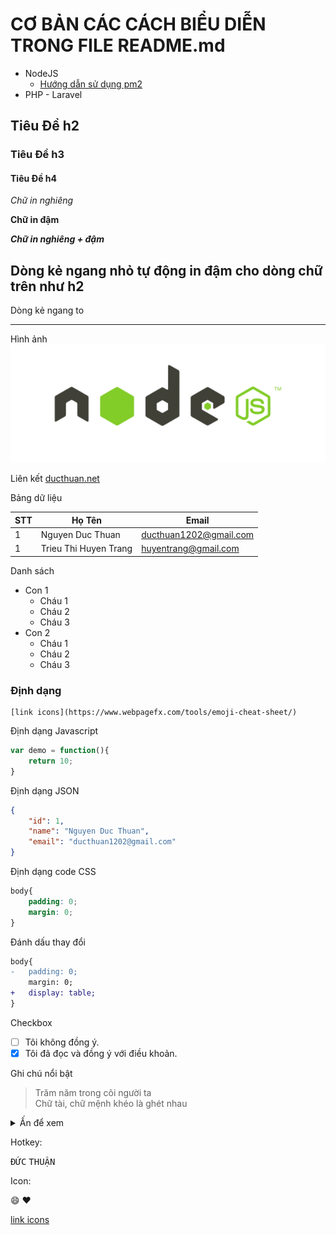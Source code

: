 # CƠ BẢN CÁC CÁCH BIỂU DIỄN TRONG FILE README.md

* NodeJS
    * [Hướng dẫn sử dụng pm2](/nodejs/pm2.md)
* PHP - Laravel

## Tiêu Đề h2

### Tiêu Đề h3

#### Tiêu Đề h4

*Chữ in nghiêng*

**Chữ in đậm**

***Chữ in nghiêng + đậm***

Dòng kẻ ngang nhỏ tự động in đậm cho dòng chữ trên như h2
---

Dòng kẻ ngang to
_ _ _

Hình ảnh
![Node JS](images/nodejs.png "Tiêu đề của ảnh")

Liên kết
[ducthuan.net](http://ducthuan.net)

Bảng dữ liệu

STT  | Họ Tên | Email
---|--- |---
1  | Nguyen Duc Thuan | ducthuan1202@gmail.com
1  | Trieu Thi Huyen Trang | huyentrang@gmail.com

Danh sách
* Con 1
    * Cháu 1
    * Cháu 2
    * Cháu 3
* Con 2
    * Cháu 1
    * Cháu 2
    * Cháu 3

### Định dạng

```
[link icons](https://www.webpagefx.com/tools/emoji-cheat-sheet/)
```

Định dạng Javascript
```js
var demo = function(){
    return 10;
}
```

Định dạng JSON
```json
{
    "id": 1,
    "name": "Nguyen Duc Thuan",
    "email": "ducthuan1202@gmail.com"
}
```

Định dạng code CSS
```css
body{
    padding: 0;
    margin: 0;    
}
```

Đánh dấu thay đổi
```diff
body{
-   padding: 0;
    margin: 0;
+   display: table;
}
```

Checkbox

- [ ] Tôi không đồng ý.
- [x] Tôi đã đọc và đồng ý với điều khoản.

Ghi chú nổi bật

> Trăm năm trong cõi người ta<br/>Chữ tài, chữ mệnh khéo là ghét nhau


<details>
    <summary>Ấn để xem</summary>
    <p>Nội dung chi tiết hiển thị ở đây</p>
</details>

Hotkey: 

<kbd>Đ</kbd><kbd>Ứ</kbd><kbd>C</kbd> <kbd>T</kbd><kbd>H</kbd><kbd>U</kbd><kbd>Ậ</kbd><kbd>N</kbd>

Icon: 

:smile: :heart:

[link icons](https://www.webpagefx.com/tools/emoji-cheat-sheet/)
